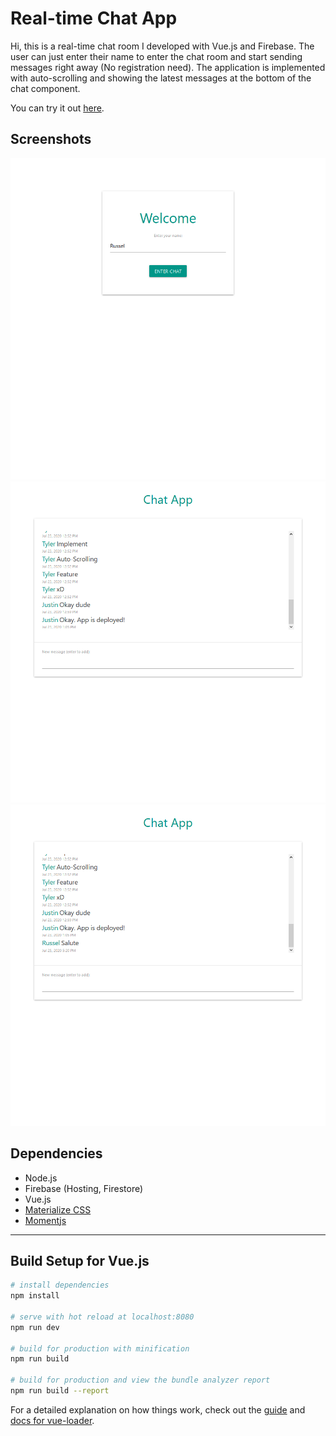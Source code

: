 # Real-time Chat App

Hi, this is a real-time chat room I developed with Vue.js and Firebase. The user can just enter their name to enter the chat room and start sending messages right away (No registration need). The application is implemented with auto-scrolling and showing the latest messages at the bottom of the chat component.

You can try it out [here](https://chat-app-8de2c.web.app/).

## Screenshots

![](screenshots/Screenshot_1.png)
![](screenshots/Screenshot_2.png)
![](screenshots/Screenshot_3.png)

## Dependencies 

- Node.js 
- Firebase (Hosting, Firestore)
- Vue.js
- [Materialize CSS](https://materializecss.com/)
- [Momentjs](https://momentjs.com/)

---

## Build Setup for Vue.js

``` bash
# install dependencies
npm install

# serve with hot reload at localhost:8080
npm run dev

# build for production with minification
npm run build

# build for production and view the bundle analyzer report
npm run build --report
```

For a detailed explanation on how things work, check out the [guide](http://vuejs-templates.github.io/webpack/) and [docs for vue-loader](http://vuejs.github.io/vue-loader).

